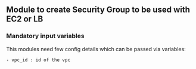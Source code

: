 ## Module to create Security Group to be used with EC2 or LB

### Mandatory input variables

This modules need few config details which can be passed via variables:
```
- vpc_id : id of the vpc 
```